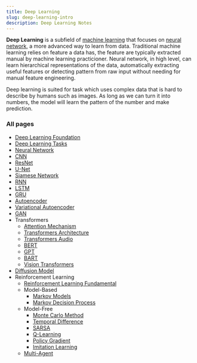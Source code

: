 ```yaml
---
title: Deep Learning
slug: deep-learning-intro
description: Deep Learning Notes
---
```


**Deep Learning** is a subfield of [machine learning](/cs-notes/machine-learning) that focuses on [neural network](/cs-notes/deep-learning/neural-network), a more advanced way to learn from data. Traditional machine learning relies on feature a data has, the feature are typically extracted manual by machine learning practicioner. Neural network, in high level, can learn hierarchical representations of the data, automatically extracting useful features or detecting pattern from raw input without needing for manual feature engineering.

Deep learning is suited for task which uses complex data that is hard to describe by humans such as images. As long as we can turn it into numbers, the model will learn the pattern of the number and make prediction.

### All pages

- [Deep Learning Foundation](/cs-notes/deep-learning/deep-learning-foundation)
- [Deep Learning Tasks](/cs-notes/deep-learning/deep-learning-tasks)
- [Neural Network](/cs-notes/deep-learning/neural-network)
- [CNN](/cs-notes/deep-learning/cnn)
- [ResNet](/cs-notes/deep-learning/resnet)
- [U-Net](/cs-notes/deep-learning/u-net)
- [Siamese Network](/cs-notes/deep-learning/siamese-network)
- [RNN](/cs-notes/deep-learning/rnn)
- [LSTM](/cs-notes/deep-learning/lstm)
- [GRU](/cs-notes/deep-learning/gru)
- [Autoencoder](/cs-notes/deep-learning/autoencoder)
- [Variational Autoencoder](/cs-notes/deep-learning/variational-autoencoder)
- [GAN](/cs-notes/deep-learning/gan)
- Transformers
  - [Attention Mechanism](/cs-notes/deep-learning/transformers/attention-mechanism)
  - [Transformers Architecture](/cs-notes/deep-learning/transformers/transformers-architecture)
  - [Transformers Audio](/cs-notes/deep-learning/transformers/transformers-audio)
  - [BERT](/cs-notes/deep-learning/transformers/bert)
  - [GPT](/cs-notes/deep-learning/transformers/gpt)
  - [BART](/cs-notes/deep-learning/transformers/bart)
  - [Vision Transformers](/cs-notes/deep-learning/transformers/vision-transformers)
- [Diffusion Model](/cs-notes/deep-learning/diffusion-model)
- Reinforcement Learning
  - [Reinforcement Learning Fundamental](/cs-notes/deep-learning/reinforcement-learning/reinforcement-learning-fundamental)
  - Model-Based
    - [Markov Models](/cs-notes/deep-learning/reinforcement-learning/markov-models)
    - [Markov Decision Process](/cs-notes/deep-learning/reinforcement-learning/markov-decision-process)
  - Model-Free
    - [Monte Carlo Method](/cs-notes/deep-learning/reinforcement-learning/monte-carlo-method)
    - [Temporal Difference](/cs-notes/deep-learning/reinforcement-learning/temporal-difference)
    - [SARSA](/cs-notes/deep-learning/reinforcement-learning/sarsa)
    - [Q-Learning](/cs-notes/deep-learning/reinforcement-learning/q-learning)
    - [Policy Gradient](/cs-notes/deep-learning/reinforcement-learning/policy-gradient)
    - [Imitation Learning](/cs-notes/deep-learning/reinforcement-learning/imitation-learning)
  - [Multi-Agent](/cs-notes/deep-learning/reinforcement-learning/multi-agent)
